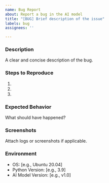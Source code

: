 ```yaml
---
name: Bug Report
about: Report a bug in the AI model
title: "[BUG] Brief description of the issue"
labels: bug
assignees: ''

---
```


### Description
A clear and concise description of the bug.

### Steps to Reproduce
1. 
2. 
3. 

### Expected Behavior
What should have happened?

### Screenshots
Attach logs or screenshots if applicable.

### Environment
- OS: [e.g., Ubuntu 20.04]
- Python Version: [e.g., 3.9]
- AI Model Version: [e.g., v1.0]
